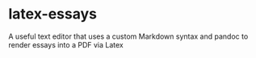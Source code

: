 latex-essays
============

A useful text editor that uses a custom Markdown syntax and pandoc to render essays into a PDF via Latex
